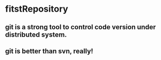 # fitstRepository

## git is a strong tool to control code version under distributed system.

## git is better than svn, really!
